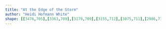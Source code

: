 ```yaml
---
title: "At the Edge of the Storm"
author: "Heidi Hofmann White"
shape: [[3476,705],[3363,709],[3179,709],[3155,712],[3075,711],[2986,714],[2940,713],[2924,715],[2880,714],[2871,716],[2814,717],[2790,719],[2768,718],[2757,720],[2648,722],[2601,721],[2589,723],[2487,725],[2476,728],[2471,732],[2469,738],[2463,745],[2458,756],[2448,768],[2440,786],[2430,799],[2429,804],[2431,818],[2429,828],[2433,840],[2435,858],[2441,863],[2445,862],[2449,857],[2459,851],[2478,832],[2485,828],[2499,824],[2543,824],[2578,822],[2609,823],[2697,820],[2802,820],[2857,818],[2890,819],[2983,816],[3004,817],[3086,813],[3142,813],[3211,809],[3221,810],[3231,808],[3251,808],[3262,806],[3344,806],[3406,803],[3421,804],[3434,802],[3486,802],[3496,799],[3502,792],[3504,786],[3498,770],[3492,763],[3475,765],[3469,761],[3470,759],[3477,756],[3490,755],[3493,752],[3495,745],[3492,717],[3489,712],[3485,709],[3480,706],[3477,706]]
---
```

